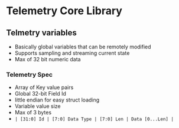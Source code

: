 # Telemetry Core Library

## Telmetry variables
  * Basically global variables that can be remotely modified
  * Supports sampling and streaming current state
  * Max of 32 bit numeric data 
### Telemetry Spec


 * Array of Key value pairs
 * Global 32-bit Field Id
  * little endian for easy struct loading
 * Variable value size
  * Max of 3 bytes
 * ```| [31:0] Id | [7:0] Data Type | [7:0] Len | Data [0...Len] |```
